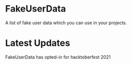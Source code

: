 # FakeUserData
A list of fake user data which you can use in your projects.


# Latest Updates
FakeUserData has opted-in for hacktoberfest 2021
